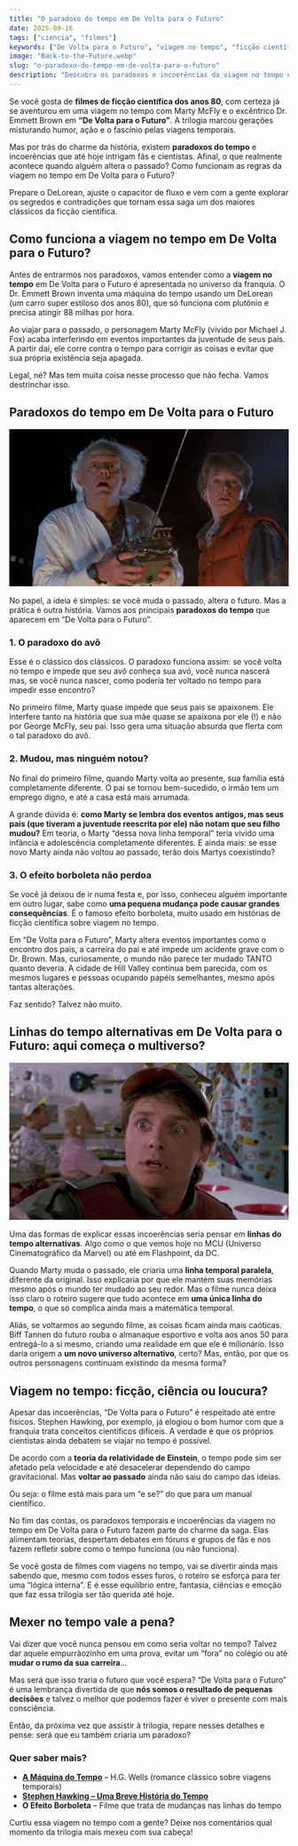 ```yaml
---
title: "O paradoxo do tempo em De Volta para o Futuro"
date: 2025-09-16
tags: ["ciencia", "filmes"]
keywords: ["De Volta para o Futuro", "viagem no tempo", "ficção científica dos anos 80"]
image: "Back-to-the-Future.webp"
slug: "o-paradoxo-do-tempo-em-de-volta-para-o-futuro"
description: "Descubra os paradoxos e incoerências da viagem no tempo em De Volta para o Futuro, o clássico da ficção científica dos anos 80."
---
```


Se você gosta de **filmes de ficção científica dos anos 80**, com certeza já se aventurou em uma viagem no tempo com Marty McFly e o excêntrico Dr. Emmett Brown em **“De Volta para o Futuro”**. A trilogia marcou gerações misturando humor, ação e o fascínio pelas viagens temporais.

Mas por trás do charme da história, existem **paradoxos do tempo** e incoerências que até hoje intrigam fãs e cientistas. Afinal, o que realmente acontece quando alguém altera o passado? Como funcionam as regras da viagem no tempo em De Volta para o Futuro?

Prepare o DeLorean, ajuste o capacitor de fluxo e vem com a gente explorar os segredos e contradições que tornam essa saga um dos maiores clássicos da ficção científica.

## Como funciona a viagem no tempo em De Volta para o Futuro?

Antes de entrarmos nos paradoxos, vamos entender como a **viagem no tempo** em De Volta para o Futuro é apresentada no universo da franquia. O Dr. Emmett Brown inventa uma máquina do tempo usando um DeLorean (um carro super estiloso dos anos 80), que só funciona com plutônio e precisa atingir 88 milhas por hora.

Ao viajar para o passado, o personagem Marty McFly (vivido por Michael J. Fox) acaba interferindo em eventos importantes da juventude de seus pais. A partir daí, ele corre contra o tempo para corrigir as coisas e evitar que sua própria existência seja apagada.

Legal, né? Mas tem muita coisa nesse processo que não fecha. Vamos destrinchar isso.

## Paradoxos do tempo em De Volta para o Futuro

![back-to-the-future](back-to-the-futurel.webp)

No papel, a ideia é simples: se você muda o passado, altera o futuro. Mas a prática é outra história. Vamos aos principais **paradoxos do tempo** que aparecem em “De Volta para o Futuro”.

### **1. O paradoxo do avô**

Esse é o clássico dos clássicos. O paradoxo funciona assim: se você volta no tempo e impede que seu avô conheça sua avó, você nunca nascerá mas, se você nunca nascer, como poderia ter voltado no tempo para impedir esse encontro?

No primeiro filme, Marty quase impede que seus pais se apaixonem. Ele interfere tanto na história que sua mãe quase se apaixona por ele (!) e não por George McFly, seu pai. Isso gera uma situação absurda que flerta com o tal paradoxo do avô.

### **2. Mudou, mas ninguém notou?**

No final do primeiro filme, quando Marty volta ao presente, sua família está completamente diferente. O pai se tornou bem-sucedido, o irmão tem um emprego digno, e até a casa está mais arrumada.

A grande dúvida é: **como Marty se lembra dos eventos antigos, mas seus pais (que tiveram a juventude reescrita por ele) não notam que seu filho mudou?** Em teoria, o Marty “dessa nova linha temporal” teria vivido uma infância e adolescência completamente diferentes. E ainda mais: se esse novo Marty ainda não voltou ao passado, terão dois Martys coexistindo?

### **3. O efeito borboleta não perdoa**

Se você já deixou de ir numa festa e, por isso, conheceu alguém importante em outro lugar, sabe como **uma pequena mudança pode causar grandes consequências**. É o famoso efeito borboleta, muito usado em histórias de ficção científica sobre viagem no tempo.

Em “De Volta para o Futuro”, Marty altera eventos importantes como o encontro dos pais, a carreira do pai e até impede um acidente grave com o Dr. Brown. Mas, curiosamente, o mundo não parece ter mudado TANTO quanto deveria. A cidade de Hill Valley continua bem parecida, com os mesmos lugares e pessoas ocupando papéis semelhantes, mesmo após tantas alterações.

Faz sentido? Talvez não muito.

## Linhas do tempo alternativas em De Volta para o Futuro: aqui começa o multiverso?

![marty-mcfly-michael](marty-mcfly-michael-j-fox.webp)

Uma das formas de explicar essas incoerências seria pensar em **linhas do tempo alternativas**. Algo como o que vemos hoje no MCU (Universo Cinematográfico da Marvel) ou até em Flashpoint, da DC.

Quando Marty muda o passado, ele criaria uma **linha temporal paralela**, diferente da original. Isso explicaria por que ele mantém suas memórias mesmo após o mundo ter mudado ao seu redor. Mas o filme nunca deixa isso claro o roteiro sugere que tudo acontece em **uma única linha do tempo**, o que só complica ainda mais a matemática temporal.

Aliás, se voltarmos ao segundo filme, as coisas ficam ainda mais caóticas. Biff Tannen do futuro rouba o almanaque esportivo e volta aos anos 50 para entregá-lo a si mesmo, criando uma realidade em que ele é milionário. Isso daria origem a **um novo universo alternativo**, certo? Mas, então, por que os outros personagens continuam existindo da mesma forma?

## Viagem no tempo: ficção, ciência ou loucura?

Apesar das incoerências, “De Volta para o Futuro” é respeitado até entre físicos. Stephen Hawking, por exemplo, já elogiou o bom humor com que a franquia trata conceitos científicos difíceis. A verdade é que os próprios cientistas ainda debatem se viajar no tempo é possível.

De acordo com a **teoria da relatividade de Einstein**, o tempo pode sim ser afetado pela velocidade e até desacelerar dependendo do campo gravitacional. Mas **voltar ao passado** ainda não saiu do campo das ideias.

Ou seja: o filme está mais para um “e se?” do que para um manual científico.

No fim das contas, os paradoxos temporais e incoerências da viagem no tempo em De Volta para o Futuro fazem parte do charme da saga. Elas alimentam teorias, despertam debates em fóruns e grupos de fãs e nos fazem refletir sobre como o tempo funciona (ou não funciona).

Se você gosta de filmes com viagens no tempo, vai se divertir ainda mais sabendo que, mesmo com todos esses furos, o roteiro se esforça para ter uma “lógica interna”. E é esse equilíbrio entre, fantasia, ciências e emoção que faz essa trilogia ser tão querida até hoje.

## Mexer no tempo vale a pena?

Vai dizer que você nunca pensou em como seria voltar no tempo? Talvez dar aquele empurrãozinho em uma prova, evitar um “fora” no colégio ou até **mudar o rumo da sua carreira**...

Mas será que isso traria o futuro que você espera? “De Volta para o Futuro” é uma lembrança divertida de que **nós somos o resultado de pequenas decisões** e talvez o melhor que podemos fazer é viver o presente com mais consciência.

Então, da próxima vez que assistir à trilogia, repare nesses detalhes e pense: será que eu também criaria um paradoxo?

### Quer saber mais?

*   **[A Máquina do Tempo](https://amzn.to/4n92evo)** – H.G. Wells (romance clássico sobre viagens temporais)
*   **[Stephen Hawking – Uma Breve História do Tempo](https://amzn.to/4n9lrx4)**
*   **O Efeito Borboleta** – Filme que trata de mudanças nas linhas do tempo

Curtiu essa viagem no tempo com a gente? Deixe nos comentários qual momento da trilogia mais mexeu com sua cabeça!